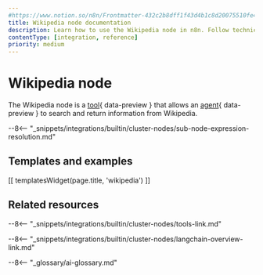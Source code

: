 ```yaml
---
#https://www.notion.so/n8n/Frontmatter-432c2b8dff1f43d4b1c8d20075510fe4
title: Wikipedia node documentation
description: Learn how to use the Wikipedia node in n8n. Follow technical documentation to integrate Wikipedia node into your workflows.
contentType: [integration, reference]
priority: medium
---
```


# Wikipedia node

The Wikipedia node is a [tool](/glossary.md#ai-tool){ data-preview } that allows an [agent](/glossary.md#ai-agent){ data-preview } to search and return information from Wikipedia.

--8<-- "_snippets/integrations/builtin/cluster-nodes/sub-node-expression-resolution.md"

## Templates and examples

<!-- see https://www.notion.so/n8n/Pull-in-templates-for-the-integrations-pages-37c716837b804d30a33b47475f6e3780 -->
[[ templatesWidget(page.title, 'wikipedia') ]]

## Related resources

--8<-- "_snippets/integrations/builtin/cluster-nodes/tools-link.md"

--8<-- "_snippets/integrations/builtin/cluster-nodes/langchain-overview-link.md"

--8<-- "_glossary/ai-glossary.md"
